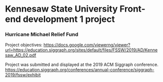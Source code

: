 # Kennesaw State University Front-end development 1 project 

### Hurricane Michael Relief Fund

Project objectives: https://docs.google.com/viewerng/viewer?url=https://education.siggraph.org/sites/default/files/FSSW/2019/AD/Kennesaw_AD_02.pdf

Project was submitted and displayed at the 2019 ACM Siggraph conference.
https://education.siggraph.org/conferences/annual-conference/siggraph-2019/fssw/exhibit
